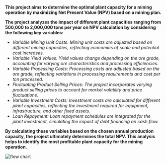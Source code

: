 **This project aims to determine the optimal plant capacity for a mining operation by maximizing Net Present Value (NPV) based on a mining plan.**

**The project analyzes the impact of different plant capacities ranging from 500,000 to 2,000,000 tons per year on NPV calculation by considering the following key variables:**

- *Variable Mining Unit Costs: Mining unit costs are adjusted based on different mining capacities, reflecting economies of scale and potential cost increases.*
- *Variable Yield Values: Yield values change depending on the ore grade, accounting for varying ore characteristics and processing efficiencies.*
- *Variable Processing Costs: Processing costs are adjusted based on the ore grade, reflecting variations in processing requirements and cost per ton processed.*
- *Fluctuating Product Selling Prices: The project incorporates varying product selling prices to account for market volatility and price fluctuations.*
- *Variable Investment Costs: Investment costs are calculated for different plant capacities, reflecting the investment required for equipment, infrastructure, and other fixed assets.*
- *Loan Repayment: Loan repayment schedules are integrated for the plant investment, simulating the impact of debt financing on cash flow.*

**By calculating these variables based on the chosen annual production capacity, the project ultimately determines the total NPV. This analysis helps to identify the most profitable plant capacity for the mining operation.**

![flow chart](https://github.com/user-attachments/assets/1ba49d11-ebde-4861-baef-c8258eeb2a6a)
